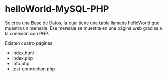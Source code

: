 # helloWorld-MySQL-PHP

Se crea una Base de Datos, la cual tiene una tabla llamada helloWorld que muestra un mensaje. Ese mensaje se muestra en una página web gracias a la conexión con PHP. 

Existen cuatro páginas:
- index.html
- index.php
- info.php
- test-connection.php
